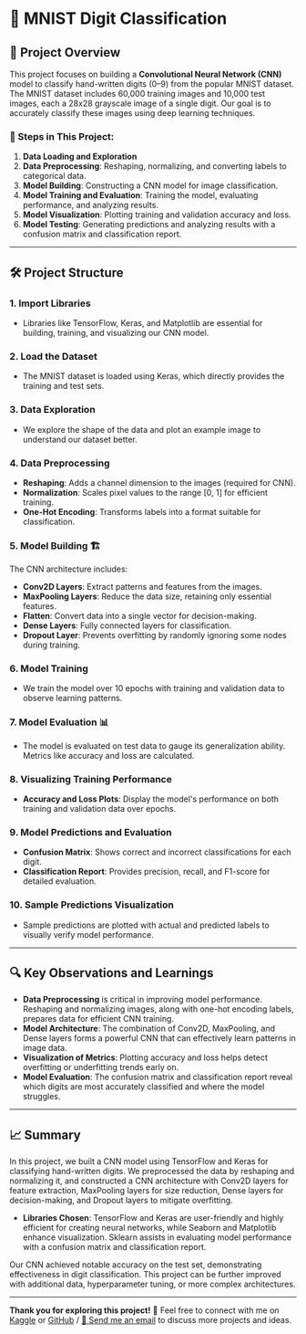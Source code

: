 # 🧠 MNIST Digit Classification

## 📘 Project Overview

This project focuses on building a **Convolutional Neural Network (CNN)** model to classify hand-written digits (0–9) from the popular MNIST dataset. The MNIST dataset includes 60,000 training images and 10,000 test images, each a 28x28 grayscale image of a single digit. Our goal is to accurately classify these images using deep learning techniques.

### 🚀 Steps in This Project:
1. **Data Loading and Exploration**  
2. **Data Preprocessing**: Reshaping, normalizing, and converting labels to categorical data.
3. **Model Building**: Constructing a CNN model for image classification.
4. **Model Training and Evaluation**: Training the model, evaluating performance, and analyzing results.
5. **Model Visualization**: Plotting training and validation accuracy and loss.
6. **Model Testing**: Generating predictions and analyzing results with a confusion matrix and classification report.

---

## 🛠️ Project Structure

### 1. Import Libraries
- Libraries like TensorFlow, Keras, and Matplotlib are essential for building, training, and visualizing our CNN model.

### 2. Load the Dataset
- The MNIST dataset is loaded using Keras, which directly provides the training and test sets.

### 3. Data Exploration
- We explore the shape of the data and plot an example image to understand our dataset better.

### 4. Data Preprocessing
- **Reshaping**: Adds a channel dimension to the images (required for CNN).
- **Normalization**: Scales pixel values to the range [0, 1] for efficient training.
- **One-Hot Encoding**: Transforms labels into a format suitable for classification.

### 5. Model Building 🏗️
The CNN architecture includes:
- **Conv2D Layers**: Extract patterns and features from the images.
- **MaxPooling Layers**: Reduce the data size, retaining only essential features.
- **Flatten**: Convert data into a single vector for decision-making.
- **Dense Layers**: Fully connected layers for classification.
- **Dropout Layer**: Prevents overfitting by randomly ignoring some nodes during training.

### 6. Model Training
- We train the model over 10 epochs with training and validation data to observe learning patterns.

### 7. Model Evaluation 📊
- The model is evaluated on test data to gauge its generalization ability. Metrics like accuracy and loss are calculated.

### 8. Visualizing Training Performance
- **Accuracy and Loss Plots**: Display the model's performance on both training and validation data over epochs.

### 9. Model Predictions and Evaluation
- **Confusion Matrix**: Shows correct and incorrect classifications for each digit.
- **Classification Report**: Provides precision, recall, and F1-score for detailed evaluation.

### 10. Sample Predictions Visualization
- Sample predictions are plotted with actual and predicted labels to visually verify model performance.

---

## 🔍 Key Observations and Learnings

- **Data Preprocessing** is critical in improving model performance. Reshaping and normalizing images, along with one-hot encoding labels, prepares data for efficient CNN training.
- **Model Architecture**: The combination of Conv2D, MaxPooling, and Dense layers forms a powerful CNN that can effectively learn patterns in image data.
- **Visualization of Metrics**: Plotting accuracy and loss helps detect overfitting or underfitting trends early on.
- **Model Evaluation**: The confusion matrix and classification report reveal which digits are most accurately classified and where the model struggles.

---

## 📈 Summary

In this project, we built a CNN model using TensorFlow and Keras for classifying hand-written digits. We preprocessed the data by reshaping and normalizing it, and constructed a CNN architecture with Conv2D layers for feature extraction, MaxPooling layers for size reduction, Dense layers for decision-making, and Dropout layers to mitigate overfitting.

- **Libraries Chosen**: TensorFlow and Keras are user-friendly and highly efficient for creating neural networks, while Seaborn and Matplotlib enhance visualization. Sklearn assists in evaluating model performance with a confusion matrix and classification report.

Our CNN achieved notable accuracy on the test set, demonstrating effectiveness in digit classification. This project can be further improved with additional data, hyperparameter tuning, or more complex architectures.

---

**Thank you for exploring this project!** 🌟 Feel free to connect with me on [Kaggle](https://www.kaggle.com/syedmuhammadebad) or [GitHub](https://github.com/smebad) / [💌 Send me an email](mailto:mohammadebad1@hotmail.com) to discuss more projects and ideas.
